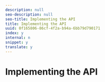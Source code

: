 ```yaml
---
description: null
seo-description: null
seo-title: Implementing the API
title: Implementing the API
uuid: 0f165806-86cf-4f2a-b94a-6bb79d790171
index: y
internal: n
snippet: y
translate: y
---
```


# Implementing the API

